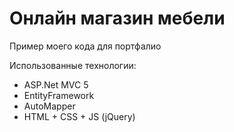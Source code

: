 # Онлайн магазин мебели
Пример моего кода для портфалио

Использованные технологии:
- ASP.Net MVC 5
- EntityFramework
- AutoMapper
- HTML + CSS + JS (jQuery)